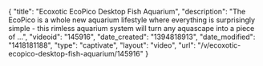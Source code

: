 {
    "title": "Ecoxotic EcoPico Desktop Fish Aquarium",
    "description": "The EcoPico is a whole new aquarium lifestyle where everything is surprisingly simple - this rimless aquarium system will turn any aquascape into a piece of ...",
    "videoid": "145916",
    "date_created": "1394818913",
    "date_modified": "1418181188",
    "type": "captivate",
    "layout": "video",
    "url": "\/v\/ecoxotic-ecopico-desktop-fish-aquarium\/145916"
}